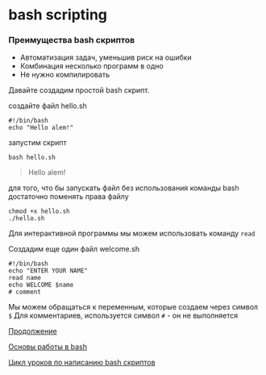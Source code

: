 # bash scripting

### Преимущества bash скриптов
- Автоматизация задач, уменьшив риск на ошибки
- Комбинация несколько программ в одно
- Не нужно компилировать

Давайте создадим простой bash скрипт.

создайте файл hello.sh

```shell script
#!/bin/bash
echo "Hello alem!"
```

запустим скрипт

```shell script
bash hello.sh
```
> Hello alem!

для того, что бы запускать файл без использования команды bash
достаточно поменять права файлу

```shell script
chmod +x hello.sh
./hello.sh
```

Для интерактивной программы мы можем использовать команду `read`

Создадим еще один файл welcome.sh
```shell script
#!/bin/bash
echo "ENTER YOUR NAME"
read name
echo WELCOME $name
# comment
```

Мы можем обращаться к переменным, которые создаем через символ `$`
Для комментариев, используется символ `#` - он не выполняется

[Продолжение](http://www.pepedocs.com/notes?tid=linux&nid=lfs101x#ch15_16)

[Основы работы в bash](https://www.youtube.com/watch?v=HwhMyGUGxZ0&list=PLLyG9JTjVd9VTEKisukGLJhl8H2YeIN09)

[Цикл уроков по написанию bash скриптов](https://www.youtube.com/watch?v=PpmyVXCdiDY)